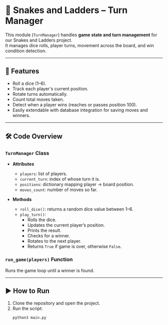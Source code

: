 # 🎲 Snakes and Ladders – Turn Manager

This module (`TurnManager`) handles **game state and turn management** for our Snakes and Ladders project.  
It manages dice rolls, player turns, movement across the board, and win condition detection.

---

## 📂 Features
- Roll a dice (1–6).
- Track each player's current position.
- Rotate turns automatically.
- Count total moves taken.
- Detect when a player wins (reaches or passes position 100).
- Easily extendable with database integration for saving moves and winners.

---

## 🛠️ Code Overview
### `TurnManager` Class
- **Attributes**
  - `players`: list of players.
  - `current_turn`: index of whose turn it is.
  - `positions`: dictionary mapping player → board position.
  - `moves_count`: number of moves so far.
  
- **Methods**
  - `roll_dice()`: returns a random dice value between 1–6.
  - `play_turn()`:  
    - Rolls the dice.  
    - Updates the current player’s position.  
    - Prints the result.  
    - Checks for a winner.  
    - Rotates to the next player.  
    - Returns `True` if game is over, otherwise `False`.

### `run_game(players)` Function
Runs the game loop until a winner is found.

---

## ▶️ How to Run
1. Clone the repository and open the project.
2. Run the script:
   ```bash
   python3 main.py
